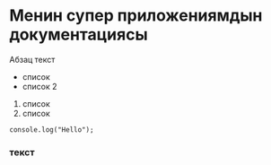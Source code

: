 # Менин супер приложениямдын документациясы

Абзац текст

- список
- список 2

1. список
2. список

```
console.log("Hello");

```

### текст
